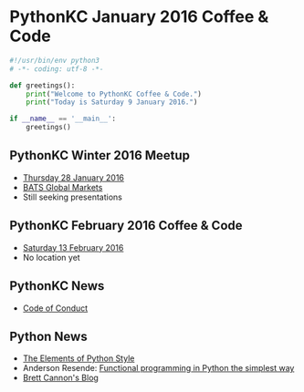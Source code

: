 # PythonKC January 2016 Coffee & Code

```python
#!/usr/bin/env python3
# -*- coding: utf-8 -*-

def greetings():
    print("Welcome to PythonKC Coffee & Code.")
    print("Today is Saturday 9 January 2016.")

if __name__ == '__main__':
    greetings()
```

## PythonKC Winter 2016 Meetup

* [Thursday 28 January 2016](http://www.meetup.com/pythonkc/events/227574245/)
* [BATS Global Markets](http://www.batstrading.com)
* Still seeking presentations

## PythonKC February 2016 Coffee & Code

* [Saturday 13 February 2016](http://www.meetup.com/pythonkc/events/227778898/)
* No location yet

## PythonKC News

* [Code of Conduct](https://github.com/pythonkc/code-of-conduct)

## Python News

* [The Elements of Python Style](https://github.com/amontalenti/elements-of-python-style)
* Anderson Resende: [Functional programming in Python the simplest way](http://www.vinta.com.br/blog/2015/functional-programming-python.html)
* [Brett Cannon's Blog](http://snarky.ca/)
